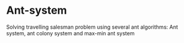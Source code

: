 # Ant-system
Solving travelling salesman problem using several ant algorithms: 
Ant system, ant colony system and max-min ant system
